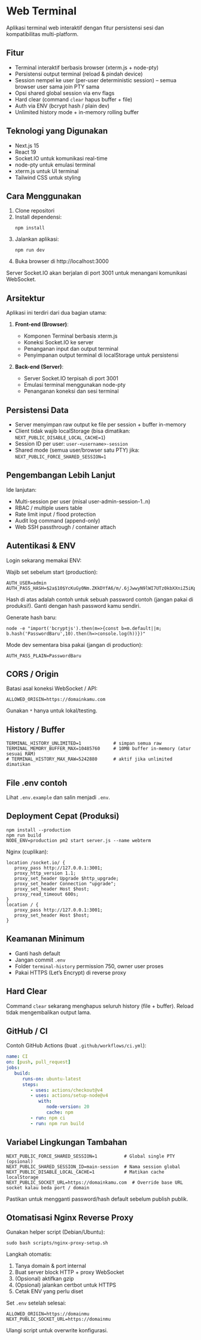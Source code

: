 # Web Terminal

Aplikasi terminal web interaktif dengan fitur persistensi sesi dan kompatibilitas multi-platform.

## Fitur

- Terminal interaktif berbasis browser (xterm.js + node-pty)
- Persistensi output terminal (reload & pindah device)
- Session nempel ke user (per-user deterministic session) – semua browser user sama join PTY sama
- Opsi shared global session via env flags
- Hard clear (command `clear` hapus buffer + file)
- Auth via ENV (bcrypt hash / plain dev)
- Unlimited history mode + in-memory rolling buffer

## Teknologi yang Digunakan

- Next.js 15
- React 19
- Socket.IO untuk komunikasi real-time
- node-pty untuk emulasi terminal
- xterm.js untuk UI terminal
- Tailwind CSS untuk styling

## Cara Menggunakan

1. Clone repositori
2. Install dependensi:
   ```
   npm install
   ```
3. Jalankan aplikasi:
   ```
   npm run dev
   ```
4. Buka browser di http://localhost:3000

Server Socket.IO akan berjalan di port 3001 untuk menangani komunikasi WebSocket.

## Arsitektur

Aplikasi ini terdiri dari dua bagian utama:

1. **Front-end (Browser)**:
   - Komponen Terminal berbasis xterm.js
   - Koneksi Socket.IO ke server
   - Penanganan input dan output terminal
   - Penyimpanan output terminal di localStorage untuk persistensi

2. **Back-end (Server)**:
   - Server Socket.IO terpisah di port 3001
   - Emulasi terminal menggunakan node-pty
   - Penanganan koneksi dan sesi terminal

## Persistensi Data

- Server menyimpan raw output ke file per session + buffer in-memory
- Client tidak wajib localStorage (bisa dimatikan: `NEXT_PUBLIC_DISABLE_LOCAL_CACHE=1`)
- Session ID per user: `user-<username>-session`
- Shared mode (semua user/browser satu PTY) jika: `NEXT_PUBLIC_FORCE_SHARED_SESSION=1`

## Pengembangan Lebih Lanjut

Ide lanjutan:
- Multi-session per user (misal user-admin-session-1..n)
- RBAC / multiple users table
- Rate limit input / flood protection
- Audit log command (append-only)
- Web SSH passthrough / container attach

## Autentikasi & ENV

Login sekarang memakai ENV:

Wajib set sebelum start (production):
```
AUTH_USER=admin
AUTH_PASS_HASH=$2a$10$YcKuGy0Nm.ZKkDYfA6/m/.6jJwwyN9lWI7UTz0kbXXniZ5iKpV5/m
```
Hash di atas adalah contoh untuk sebuah password contoh (jangan pakai di produksi!). Ganti dengan hash password kamu sendiri.

Generate hash baru:
```
node -e "import('bcryptjs').then(m=>{const b=m.default||m; b.hash('PasswordBaru',10).then(h=>console.log(h))})"
```

Mode dev sementara bisa pakai (jangan di production):
```
AUTH_PASS_PLAIN=PasswordBaru
```

## CORS / Origin

Batasi asal koneksi WebSocket / API:
```
ALLOWED_ORIGIN=https://domainkamu.com
```
Gunakan `*` hanya untuk lokal/testing.

## History / Buffer

```
TERMINAL_HISTORY_UNLIMITED=1            # simpan semua raw
TERMINAL_MEMORY_BUFFER_MAX=10485760     # 10MB buffer in-memory (atur sesuai RAM)
# TERMINAL_HISTORY_MAX_RAW=5242880      # aktif jika unlimited dimatikan
```

## File .env contoh
Lihat `.env.example` dan salin menjadi `.env`.

## Deployment Cepat (Produksi)

```
npm install --production
npm run build
NODE_ENV=production pm2 start server.js --name webterm
```

Nginx (cuplikan):
```
location /socket.io/ {
   proxy_pass http://127.0.0.1:3001;
   proxy_http_version 1.1;
   proxy_set_header Upgrade $http_upgrade;
   proxy_set_header Connection "upgrade";
   proxy_set_header Host $host;
   proxy_read_timeout 600s;
}
location / {
   proxy_pass http://127.0.0.1:3001;
   proxy_set_header Host $host;
}
```

## Keamanan Minimum

- Ganti hash default
- Jangan commit `.env`
- Folder `terminal-history` permission 750, owner user proses
- Pakai HTTPS (Let’s Encrypt) di reverse proxy

## Hard Clear

Command `clear` sekarang menghapus seluruh history (file + buffer). Reload tidak mengembalikan output lama.

## GitHub / CI

Contoh GitHub Actions (buat `.github/workflows/ci.yml`):
```yaml
name: CI
on: [push, pull_request]
jobs:
   build:
      runs-on: ubuntu-latest
      steps:
         - uses: actions/checkout@v4
         - uses: actions/setup-node@v4
            with:
               node-version: 20
               cache: npm
         - run: npm ci
         - run: npm run build
```

## Variabel Lingkungan Tambahan
```
NEXT_PUBLIC_FORCE_SHARED_SESSION=1          # Global single PTY (opsional)
NEXT_PUBLIC_SHARED_SESSION_ID=main-session  # Nama session global
NEXT_PUBLIC_DISABLE_LOCAL_CACHE=1           # Matikan cache localStorage
NEXT_PUBLIC_SOCKET_URL=https://domainkamu.com  # Override base URL socket kalau beda port / domain
```

Pastikan untuk mengganti password/hash default sebelum publish publik.

## Otomatisasi Nginx Reverse Proxy
Gunakan helper script (Debian/Ubuntu):
```
sudo bash scripts/nginx-proxy-setup.sh
```
Langkah otomatis:
1. Tanya domain & port internal
2. Buat server block HTTP + proxy WebSocket
3. (Opsional) aktifkan gzip
4. (Opsional) jalankan certbot untuk HTTPS
5. Cetak ENV yang perlu diset

Set `.env` setelah selesai:
```
ALLOWED_ORIGIN=https://domainmu
NEXT_PUBLIC_SOCKET_URL=https://domainmu
```

Ulangi script untuk overwrite konfigurasi.


